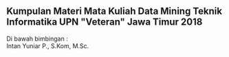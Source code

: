 ## Kumpulan Materi Mata Kuliah Data Mining Teknik Informatika UPN "Veteran" Jawa Timur 2018

Di bawah bimbingan :<br>
Intan Yuniar P., S.Kom, M.Sc.
